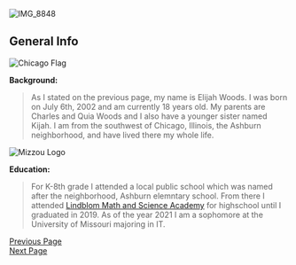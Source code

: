 ![IMG_8848](https://user-images.githubusercontent.com/77852069/117490237-2a6ed980-af34-11eb-8cf7-41d0a6e9fa86.jpg)
## General Info

![Chicago Flag](https://encrypted-tbn0.gstatic.com/images?q=tbn:ANd9GcTnNgQx2rIwZ-8VTvWcBbBrjbzzpb6whg80dw&usqp=CAU)


**Background:**
>As I stated on the previous page, my name is Elijah Woods. I was born on July 6th, 2002 and am currently 18 years old. My parents are Charles and Quia Woods and I also have a younger sister named Kijah. I am from the southwest of Chicago, Illinois, the Ashburn neighborhood, and have lived there my whole life. 

![Mizzou Logo](https://encrypted-tbn0.gstatic.com/images?q=tbn:ANd9GcSU32LgMzT-naSk4FxotOgkPNTAwjsVumG8hw&usqp=CAU)

**Education:**
>For K-8th grade I attended a local public school which was named after the neighborhood, Ashburn elemntary school. From there I attended [Lindblom Math and Science Academy](https://lindblomeagles.org/) for highschool until I graduated in 2019. As of the year 2021 I am a sophomore at the University of Missouri majoring in IT.


[Previous Page](README.md)  
[Next Page](Page2.md)  
